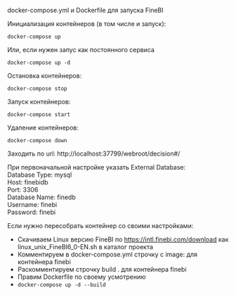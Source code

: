 docker-compose.yml и Dockerfile для запуска FineBI

Инициализация контейнеров (в том числе и запуск):
```
docker-compose up
```

Или, если нужен запус как постоянного сервиса
```
docker-compose up -d
```

Остановка контейнеров:
```
docker-compose stop
```

Запуск контейнеров:
```
docker-compose start
```

Удаление контейнеров:
```
docker-compose down
```

Заходить по url: http://localhost:37799/webroot/decision#/

При первоначальной настройке указать External Database:  
Database Type: mysql  
Host: finebidb  
Port: 3306  
Database Name: finedb  
Username: finebi  
Password: finebi  

Если нужно пересобрать контейнер со своими настройками:
- Скачиваем Linux версию FineBI по https://intl.finebi.com/download как linux_unix_FineBI6_0-EN.sh в каталог проекта
- Комментируем в docker-compose.yml строчку c image: для контейнера finebi
- Раскомментируем строчку build . для контейнера finebi
- Правим Dockerfile по своему усмотрению
- `docker-compose up -d --build`
